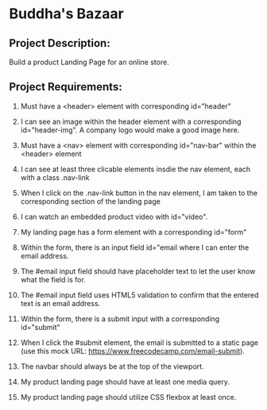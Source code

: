 # Buddha's Bazaar

## Project Description:
Build a product Landing Page for an online store.  

## Project Requirements:

1.	Must have a \<header> element with corresponding id="header"

2.	I can see an image within the header element with a corresponding id="header-img". A company logo would make a good image here.

3.	Must have a \<nav> element with corresponding id="nav-bar" within the \<header> element

4.  I can see at least three clicable elements insdie the nav element, each with a class .nav-link

5.  When I click on the .nav-link button in the nav element, I am taken to the corresponding section of the landing page

6.	I can watch an embedded product video with id="video".

7.	My landing page has a form element with a corresponding id="form"

8.	Within the form, there is an input field id="email where I can enter the email address.

9.	The #email input field should have placeholder text to let the user know what the field is for.

10.	The #email input field uses HTML5 validation to confirm that the entered text is an email address.

11.	Within the form, there is a submit input with a corresponding id="submit"

12.	When I click the #submit element, the email is submitted to a static page (use this mock URL: https://www.freecodecamp.com/email-submit).

13.	The navbar should always be at the top of the viewport.

14.	My product landing page should have at least one media query.

15.	My product landing page should utilize CSS flexbox at least once.



